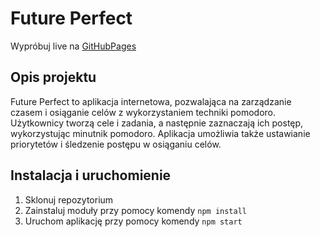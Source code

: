 # Future Perfect

Wypróbuj live na [GitHubPages](https://brzostekd.github.io/Future-Perfect/index.html)

## Opis projektu

Future Perfect to aplikacja internetowa, pozwalająca na zarządzanie czasem i osiąganie celów z wykorzystaniem techniki pomodoro. Użytkownicy tworzą cele i zadania, a następnie zaznaczają ich postęp, wykorzystując minutnik pomodoro. Aplikacja umożliwia także ustawianie priorytetów i śledzenie postępu w osiąganiu celów.


## Instalacja i uruchomienie

1. Sklonuj repozytorium
2. Zainstaluj moduły przy pomocy komendy `npm install`
3. Uruchom aplikację przy pomocy komendy `npm start`
